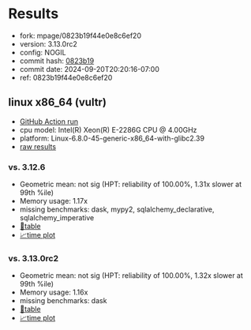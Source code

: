 # Results

- fork: mpage/0823b19f44e0e8c6ef20
- version: 3.13.0rc2
- config: NOGIL
- commit hash: [0823b19](https://github.com/mpage/cpython/commit/0823b19)
- commit date: 2024-09-20T20:20:16-07:00
- ref: 0823b19f44e0e8c6ef20

## linux x86_64 (vultr)

- [GitHub Action run](https://github.com/facebookexperimental/free-threading-benchmarking/actions/runs/10969284643)
- cpu model: Intel(R) Xeon(R) E-2286G CPU @ 4.00GHz
- platform: Linux-6.8.0-45-generic-x86_64-with-glibc2.39
- [raw results](bm-20240920-vultr-x86_64-mpage-0823b19f44e0e8c6ef20-3.13.0rc2-0823b19.json)

### vs. 3.12.6

- Geometric mean: not sig (HPT: reliability of 100.00%, 1.31x slower at 99th %ile)
- Memory usage: 1.17x
- missing benchmarks: dask, mypy2, sqlalchemy_declarative, sqlalchemy_imperative
- [📄table](bm-20240920-vultr-x86_64-mpage-0823b19f44e0e8c6ef20-3.13.0rc2-0823b19-vs-3.12.6.md)
- [📈time plot](bm-20240920-vultr-x86_64-mpage-0823b19f44e0e8c6ef20-3.13.0rc2-0823b19-vs-3.12.6.svg)

### vs. 3.13.0rc2

- Geometric mean: not sig (HPT: reliability of 100.00%, 1.32x slower at 99th %ile)
- Memory usage: 1.16x
- missing benchmarks: dask
- [📄table](bm-20240920-vultr-x86_64-mpage-0823b19f44e0e8c6ef20-3.13.0rc2-0823b19-vs-3.13.0rc2.md)
- [📈time plot](bm-20240920-vultr-x86_64-mpage-0823b19f44e0e8c6ef20-3.13.0rc2-0823b19-vs-3.13.0rc2.svg)

